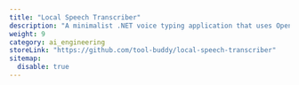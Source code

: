 ```yaml
---
title: "Local Speech Transcriber"
description: "A minimalist .NET voice typing application that uses OpenAI’s Whisper locally."
weight: 9
category: ai_engineering
storeLink: "https://github.com/tool-buddy/local-speech-transcriber"
sitemap:
  disable: true
---
```

